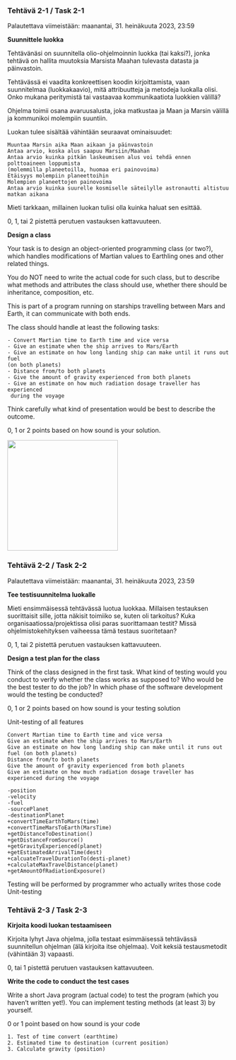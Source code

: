 
### Tehtävä 2-1 / Task 2-1
Palautettava viimeistään: maanantai, 31. heinäkuuta 2023, 23:59

**Suunnittele luokka**

Tehtävänäsi on suunnitella olio-ohjelmoinnin luokka (tai kaksi?), jonka tehtävä on hallita muutoksia Marsista Maahan tulevasta datasta ja päinvastoin.

Tehtävässä ei vaadita konkreettisen koodin kirjoittamista, vaan suunnitelmaa (luokkakaavio), mitä attribuutteja ja metodeja luokalla olisi. Onko mukana peritymistä tai vastaavaa kommunikaatiota luokkien välillä?

Ohjelma toimii osana avaruusalusta, joka matkustaa ja Maan ja Marsin välillä ja kommunikoi molempiin suuntiin.

Luokan tulee sisältää vähintään seuraavat ominaisuudet:
```
Muuntaa Marsin aika Maan aikaan ja päinvastoin
Antaa arvio, koska alus saapuu Marsiin/Maahan
Antaa arvio kuinka pitkän laskeumisen alus voi tehdä ennen polttoaineen loppumista 
(molemmilla planeetoilla, huomaa eri painovoima)
Etäisyys molempiin planeettoihin
Molempien planeettojen painovoima
Antaa arvio kuinka suurelle kosmiselle säteilylle astronautti altistuu matkan aikana
```
Mieti tarkkaan, millainen luokan tulisi olla kuinka haluat sen esittää.

0, 1, tai 2 pistettä perutuen vastauksen kattavuuteen.


**Design a class**

Your task is to design an object-oriented programming class (or two?), which handles modifications of Martian values to Earthling ones and other related things.

You do NOT need to write the actual code for such class, but to describe what methods and attributes the class should use, whether there should be inheritance, composition, etc.

This is part of a program running on starships travelling between Mars and Earth, it can communicate with both ends.


The class should handle at least the following tasks:

```
- Convert Martian time to Earth time and vice versa
- Give an estimate when the ship arrives to Mars/Earth
- Give an estimate on how long landing ship can make until it runs out fuel 
(on both planets)
- Distance from/to both planets
- Give the amount of gravity experienced from both planets
- Give an estimate on how much radiation dosage traveller has experienced 
 during the voyage
```
Think carefully what kind of presentation would be best to describe the outcome.

0, 1 or 2 points based on how sound is your solution.

<img src="https://github.com/saugkim/2023summer_Testaus_LUT/assets/25344978/e8ac41ea-8b07-493b-a7a4-e42618b1337b" width=250>


### Tehtävä 2-2 / Task 2-2

Palautettava viimeistään: maanantai, 31. heinäkuuta 2023, 23:59

**Tee testisuunnitelma luokalle**

Mieti ensimmäisessä tehtävässä luotua luokkaa. Millaisen testauksen suorittaisit sille, jotta näkisit toimiiko se, kuten oli tarkoitus? Kuka organisaatiossa/projektissa olisi paras suorittamaan testit? Missä ohjelmistokehityksen vaiheessa tämä testaus suoritetaan?

0, 1, tai 2 pistettä perutuen vastauksen kattavuuteen.


**Design a test plan for the class**

Think of the class designed in the first task. What kind of testing would you conduct to verify whether the class works as supposed to? Who would be the best tester to do the job? In which phase of the software development would the testing be conducted?

0, 1 or 2 points based on how sound is your testing solution

Unit-testing of all features
```
Convert Martian time to Earth time and vice versa
Give an estimate when the ship arrives to Mars/Earth
Give an estimate on how long landing ship can make until it runs out fuel (on both planets)
Distance from/to both planets
Give the amount of gravity experienced from both planets
Give an estimate on how much radiation dosage traveller has experienced during the voyage
```

```
-position
-velocity
-fuel
-sourcePlanet
-destinationPlanet
+convertTimeEarthToMars(time)
+convertTimeMarsToEarth(MarsTime)
+getDistanceToDestination()
+getDistanceFromSource()
+getGravityExperienced(planet)
+getEstimatedArrivalTime(dest)
+calcuateTravelDurationTo(desti-planet)
+calculateMaxTravelDistance(planet)
+getAmountOfRadiationExposure()
```

Testing will be performed by programmer who actually writes those code 
Unit-testing 

### Tehtävä 2-3 / Task 2-3

**Kirjoita koodi luokan testaamiseen**

Kirjoita lyhyt Java ohjelma, jolla testaat esimmäisessä tehtävässä suunnitellun ohjelman (älä kirjoita itse ohjelmaa). Voit keksiä testausmetodit (vähintään 3) vapaasti.

0, tai 1 pistettä perutuen vastauksen kattavuuteen.


**Write the code to conduct the test cases**

Write a short Java program (actual code) to test the program (which you haven’t written yet!). You can implement testing methods (at least 3) by yourself.

0 or 1 point  based on how sound is your code

```
1. Test of time convert (earthtime) 
2. Estimated time to destination (current position) 
3. Calculate gravity (position)
```

